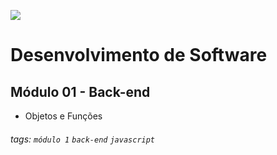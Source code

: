 ![](https://i.imgur.com/xG74tOh.png)

# Desenvolvimento de Software

## Módulo 01 - Back-end

- Objetos e Funções

###### tags: `módulo 1` `back-end` `javascript`

